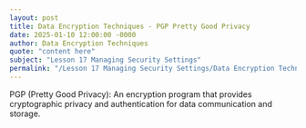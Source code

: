```yaml
---
layout: post
title: Data Encryption Techniques - PGP Pretty Good Privacy
date: 2025-01-10 12:00:00 -0000
author: Data Encryption Techniques
quote: "content here"
subject: "Lesson 17 Managing Security Settings"
permalink: "/Lesson 17 Managing Security Settings/Data Encryption Techniques/Data Encryption Techniques - PGP Pretty Good Privacy"
---
```


PGP (Pretty Good Privacy): An encryption program that provides cryptographic privacy and authentication for data communication and storage.
